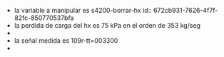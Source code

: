 - la variable a manipular es s4200-borrar-hx 
  id:: 672cb931-7626-4f7f-82fc-850770537bfa
- la perdida de carga del hx es 75 kPa en el orden de 353 kg/seg
-
- la señal medida es 109r-tt=003300
-